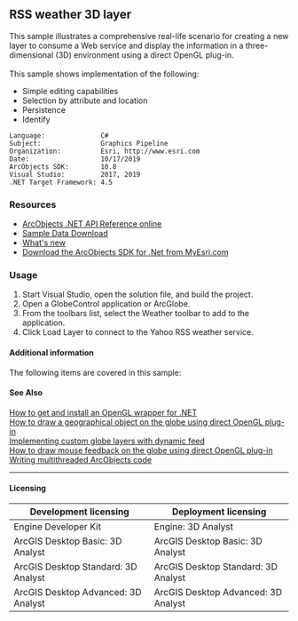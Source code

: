 ## RSS weather 3D layer

  <div xmlns="http://www.w3.org/1999/xhtml" xmlns:my="http://schemas.microsoft.com/office/infopath/2003/myXSD/2006-02-10T23:25:53">This sample illustrates a comprehensive real-life scenario for creating a new layer to consume a Web service and display the information in a three-dimensional (3D) environment using a direct OpenGL plug-in.</div>
  <div xmlns="http://www.w3.org/1999/xhtml" xmlns:my="http://schemas.microsoft.com/office/infopath/2003/myXSD/2006-02-10T23:25:53"> </div>
  <div xmlns="http://www.w3.org/1999/xhtml" xmlns:my="http://schemas.microsoft.com/office/infopath/2003/myXSD/2006-02-10T23:25:53">This sample shows implementation of the following:</div>

*   Simple editing capabilities
*   Selection by attribute and location
*   Persistence
*   Identify  


<!-- TODO: Fill this section below with metadata about this sample-->
```
Language:              C#
Subject:               Graphics Pipeline
Organization:          Esri, http://www.esri.com
Date:                  10/17/2019
ArcObjects SDK:        10.8
Visual Studio:         2017, 2019
.NET Target Framework: 4.5
```

### Resources

* [ArcObjects .NET API Reference online](http://desktop.arcgis.com/en/arcobjects/latest/net/webframe.htm)  
* [Sample Data Download](../../releases)  
* [What's new](http://desktop.arcgis.com/en/arcobjects/latest/net/webframe.htm#91cabc68-2271-400a-8ff9-c7fb25108546.htm)  
* [Download the ArcObjects SDK for .Net from MyEsri.com](https://my.esri.com/)  

### Usage
1. Start Visual Studio, open the solution file, and build the project.  
1. Open a GlobeControl application or ArcGlobe.  
1. From the toolbars list, select the Weather toolbar to add to the application.  
1. Click Load Layer to connect to the Yahoo RSS weather service.  





#### Additional information  
<div xmlns="http://www.w3.org/1999/xhtml" xmlns:my="http://schemas.microsoft.com/office/infopath/2003/myXSD/2006-02-10T23:25:53">The following items are covered in this sample:</div>  


#### See Also  
[How to get and install an OpenGL wrapper for .NET](http://desktop.arcgis.com/search/?q=How%20to%20get%20and%20install%20an%20OpenGL%20wrapper%20for%20.NET&p=0&language=en&product=arcobjects-sdk-dotnet&version=&n=15&collection=help)  
[How to draw a geographical object on the globe using direct OpenGL plug-in](http://desktop.arcgis.com/search/?q=How%20to%20draw%20a%20geographical%20object%20on%20the%20globe%20using%20direct%20OpenGL%20plug-in&p=0&language=en&product=arcobjects-sdk-dotnet&version=&n=15&collection=help)  
[Implementing custom globe layers with dynamic feed](http://desktop.arcgis.com/search/?q=Implementing%20custom%20globe%20layers%20with%20dynamic%20feed&p=0&language=en&product=arcobjects-sdk-dotnet&version=&n=15&collection=help)  
[How to draw mouse feedback on the globe using direct OpenGL plug-in](http://desktop.arcgis.com/search/?q=How%20to%20draw%20mouse%20feedback%20on%20the%20globe%20using%20direct%20OpenGL%20plug-in&p=0&language=en&product=arcobjects-sdk-dotnet&version=&n=15&collection=help)  
[Writing multithreaded ArcObjects code](http://desktop.arcgis.com/search/?q=Writing%20multithreaded%20ArcObjects%20code&p=0&language=en&product=arcobjects-sdk-dotnet&version=&n=15&collection=help)  


---------------------------------

#### Licensing  
| Development licensing | Deployment licensing | 
| ------------- | ------------- | 
| Engine Developer Kit | Engine: 3D Analyst |  
| ArcGIS Desktop Basic: 3D Analyst | ArcGIS Desktop Basic: 3D Analyst |  
| ArcGIS Desktop Standard: 3D Analyst | ArcGIS Desktop Standard: 3D Analyst |  
| ArcGIS Desktop Advanced: 3D Analyst | ArcGIS Desktop Advanced: 3D Analyst |  


